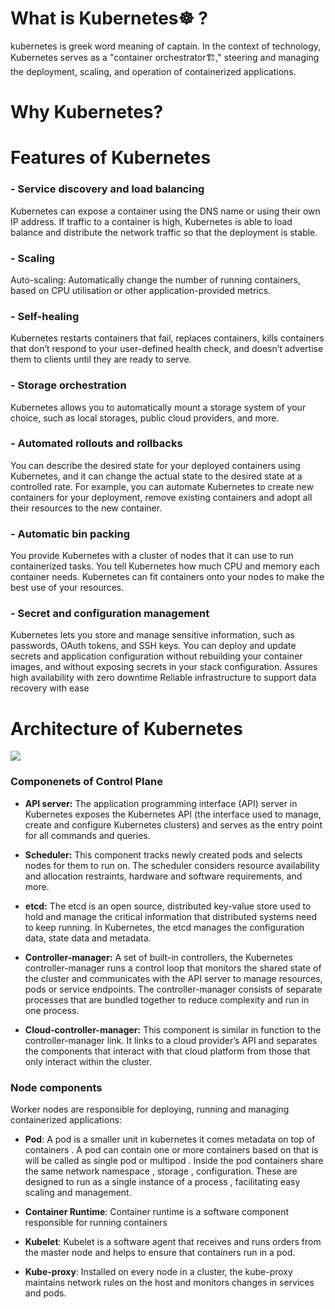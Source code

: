 # What is Kubernetes☸️ ?
kubernetes is greek word meaning of captain.
In the context of technology, Kubernetes serves as a "container orchestrator🏗️," steering and managing the deployment, scaling, and operation of containerized applications.

# Why Kubernetes?

# Features of Kubernetes
### - Service discovery and load balancing
Kubernetes can expose a container using the DNS name or using their own IP address. If traffic to a container is high, Kubernetes is able to load balance and distribute the network traffic so that the deployment is stable.
### - Scaling
Auto-scaling: Automatically change the number of running containers, based on CPU utilisation or other application-provided metrics.
### - Self-healing
Kubernetes restarts containers that fail, replaces containers, kills containers that don’t respond to your user-defined health check, and doesn’t advertise them to clients until they are ready to serve.
### - Storage orchestration
Kubernetes allows you to automatically mount a storage system of your choice, such as local storages, public cloud providers, and more.
### - Automated rollouts and rollbacks
You can describe the desired state for your deployed containers using Kubernetes, and it can change the actual state to the desired state at a controlled rate. For example, you can automate Kubernetes to create new containers for your deployment, remove existing containers and adopt all their resources to the new container.
### - Automatic bin packing
You provide Kubernetes with a cluster of nodes that it can use to run containerized tasks. You tell Kubernetes how much CPU and memory each container needs. Kubernetes can fit containers onto your nodes to make the best use of your resources.
### - Secret and configuration management
Kubernetes lets you store and manage sensitive information, such as passwords, OAuth tokens, and SSH keys. You can deploy and update secrets and application configuration without rebuilding your container images, and without exposing secrets in your stack configuration.
Assures high availability with zero downtime
Reliable infrastructure to support data recovery with ease
# Architecture of Kubernetes
<img src="https://media.geeksforgeeks.org/wp-content/uploads/20231227123323/Kubernetes-Architecture.png" />

### Componenets of Control Plane
- **API server:** The application programming interface (API) server in Kubernetes exposes the Kubernetes API (the interface used to manage, create and configure Kubernetes clusters) and serves as the entry point for all commands and queries.

- **Scheduler:** This component tracks newly created pods and selects nodes for them to run on. The scheduler considers resource availability and allocation restraints, hardware and software requirements, and more. 

- **etcd:** The etcd is an open source, distributed key-value store used to hold and manage the critical information that distributed systems need to keep running. In Kubernetes, the etcd manages the configuration data, state data and metadata.

- **Controller-manager:** A set of built-in controllers, the Kubernetes controller-manager runs a control loop that monitors the shared state of the cluster and communicates with the API server to manage resources, pods or service endpoints. The controller-manager consists of separate processes that are bundled together to reduce complexity and run in one process. 

- **Cloud-controller-manager:** This component is similar in function to the controller-manager link. It links to a cloud provider’s API and separates the components that interact with that cloud platform from those that only interact within the cluster.

### Node components
Worker nodes are responsible for deploying, running and managing containerized applications:

- **Pod**: A pod is a smaller unit in kubernetes it comes metadata on top of containers . A pod can contain one or more containers based on that is will be called as single pod or multipod . Inside the pod containers share the same network namespace , storage , configuration. These are designed to run as a single instance of a process , facilitating easy scaling and management.
- **Container Runtime**: Container runtime is a software component responsible for running containers
- **Kubelet**: Kubelet is a software agent that receives and runs orders from the master node and helps to ensure that containers run in a pod. 

- **Kube-proxy**: Installed on every node in a cluster, the kube-proxy maintains network rules on the host and monitors changes in services and pods. 
